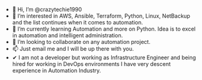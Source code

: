 - 👋 Hi, I’m @crazytechie1990
- 👀 I’m interested in AWS, Ansible, Terraform, Python, Linux, NetBackup and the list continues when it comes to automation.
- 🌱 I’m currently learning Automation and more on Python. Idea is to excel in automation and intelligent administration.
- 💞️ I’m looking to collaborate on any automation project. 
- 📫 Just email me and I will be up there with you.
- ✔ I am not a developer but working as Infrastructure Engineer and being hired for working in DevOps environments I have very descent experience in Automation Industry.

<!---
crazytechie1990/crazytechie1990 is a ✨ special ✨ repository because its `README.md` (this file) appears on your GitHub profile.
You can click the Preview link to take a look at your changes.
--->
